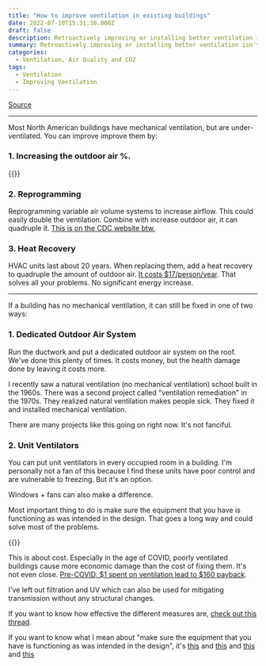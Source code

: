```yaml
---
title: "How to improve ventilation in existing buildings"
date: 2022-07-10T15:31:38.000Z
draft: false
description: Retroactively improving or installing better ventilation isn't fanciful. We've done it. It's a question of $ and priorities. Here's how you do it
summary: Retroactively improving or installing better ventilation isn't fanciful. We've done it. It's a question of $ and priorities. Here's how you do it
categories:
  - Ventilation, Air Quality and CO2
tags:
  - Ventilation
  - Improving Ventilation
---
```

[Source](https://twitter.com/joeyfox85/status/1546155191048757252)

---

Most North American buildings have mechanical ventilation, but are under-ventilated. You can improve improve them by:
### 1. Increasing the outdoor air %.

{{<tweet user="joeyfox85" id="1527118643749965827">}}

### 2. Reprogramming 

Reprogramming variable air volume systems to increase airflow. This could easily double the ventilation. Combine with increase outdoor air, it can quadruple it. [This is on the CDC website btw.](https://www.cdc.gov/coronavirus/2019-ncov/community/ventilation.html)

### 3. Heat Recovery

HVAC units last about 20 years.  When replacing them, add a heat recovery to quadruple the amount of outdoor air. [It costs $17/person/year](https://twitter.com/joeyfox85/status/1514688794133504000). That solves all your problems. No significant energy increase.

---

If a building has no mechanical ventilation, it can still be fixed in one of two ways:

### 1. Dedicated Outdoor Air System
Run the ductwork and put a dedicated outdoor air system on the roof. We've done this plenty of times. It costs money, but the health damage done by leaving it costs more.

I recently saw a natural ventilation (no mechanical ventilation) school built in the 1960s. There was a second project called "ventilation remediation" in the 1970s.  They realized natural ventilation makes people sick. They fixed it and installed mechanical ventilation.

There are many projects like this going on right now. It's not fanciful.

### 2. Unit Ventilators

You can put unit ventilators in every occupied room in a building. I'm personally not a fan of this because I find these units have poor control and are vulnerable to freezing. But it's an option.

Windows + fans can also make a difference. 

Most important thing to do is make sure the equipment that you have is functioning as was intended in the design. That goes a long way and could solve most of the problems.

{{<tweet user="MeghanMcNulty1" id="1545414849873707010">}}

This is about cost. Especially in the age of COVID, poorly ventilated buildings cause more economic damage than the cost of fixing them. It's not even close. 
[Pre-COVID, $1 spent on ventilation lead to $160 payback](https://twitter.com/joeyfox85/status/1523465157241753600).

I've left out filtration and UV which can also be used for mitigating transmission without any structural changes.

If you want to know how effective the different measures are, [check out this thread](/tweets/best-and-worst/).

If you want to know what I mean about "make sure the equipment that you have is functioning as was intended in the design", it's [this](https://twitter.com/joeyfox85/status/1503812309445189633) and [this](https://twitter.com/joeyfox85/status/1511415227270770697) and [this](https://twitter.com/joeyfox85/status/1517218027644854274) and [this](https://twitter.com/joeyfox85/status/1542600864329875460)